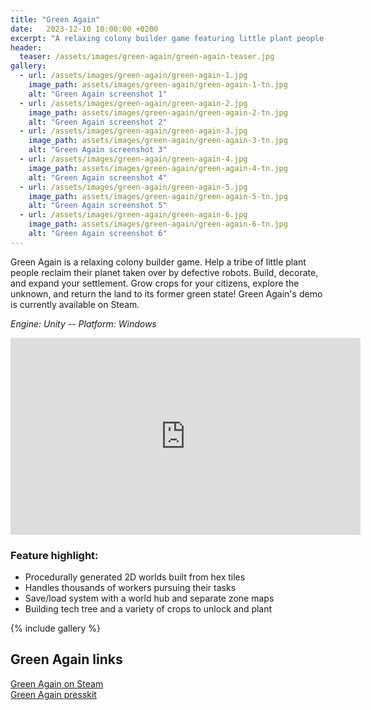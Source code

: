 ```yaml
---
title: "Green Again"
date:   2023-12-10 10:00:00 +0200
excerpt: "A relaxing colony builder game featuring little plant people and robots."
header:
  teaser: /assets/images/green-again/green-again-teaser.jpg
gallery:
  - url: /assets/images/green-again/green-again-1.jpg
    image_path: assets/images/green-again/green-again-1-tn.jpg
    alt: "Green Again screenshot 1"
  - url: /assets/images/green-again/green-again-2.jpg
    image_path: assets/images/green-again/green-again-2-tn.jpg
    alt: "Green Again screenshot 2"
  - url: /assets/images/green-again/green-again-3.jpg
    image_path: assets/images/green-again/green-again-3-tn.jpg
    alt: "Green Again screenshot 3"
  - url: /assets/images/green-again/green-again-4.jpg
    image_path: assets/images/green-again/green-again-4-tn.jpg
    alt: "Green Again screenshot 4"
  - url: /assets/images/green-again/green-again-5.jpg
    image_path: assets/images/green-again/green-again-5-tn.jpg
    alt: "Green Again screenshot 5"
  - url: /assets/images/green-again/green-again-6.jpg
    image_path: assets/images/green-again/green-again-6-tn.jpg
    alt: "Green Again screenshot 6"
---
```


Green Again is a relaxing colony builder game. Help a tribe of little plant people reclaim their planet taken over by defective robots. Build, decorate, and expand your settlement. Grow crops for your citizens, explore the unknown, and return the land to its former green state!
Green Again's demo is currently available on Steam.

*Engine: Unity -- Platform: Windows*

<iframe width="560" height="315" src="https://www.youtube-nocookie.com/embed/j92VcW6zfF4?si=DI3LcnfLQFmOu6K2" frameborder="0" allow="autoplay; encrypted-media" allowfullscreen></iframe>

### Feature highlight:
- Procedurally generated 2D worlds built from hex tiles
- Handles thousands of workers pursuing their tasks
- Save/load system with a world hub and separate zone maps
- Building tech tree and a variety of crops to unlock and plant

{% include gallery %}

## Green Again links
[Green Again on Steam](https://store.steampowered.com/app/2718320/Green_Again/)   
[Green Again presskit](https://slugdisco.com/press/sheet.php?p=green_again)

